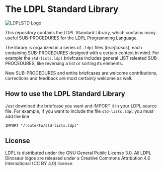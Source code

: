 # The LDPL Standard Library

![LDPLSTD Logo](https://raw.githubusercontent.com/Lartu/ldpl/master/images/tutorial-logo.png)

This repository contains the LDPL Standard Library, which contains many
useful SUB-PROCEDURES for the
[LDPL Programming Language](https://github.com/lartu/ldpl).

The library is organized in a series of `.ldpl` files (*briefcases*),
each containing
SUB-PROCEDURES designed with a certain context in mind. For example the
`std-lists.ldpl` briefcase includes general LIST releated SUB-PROCEDURES,
like reversing a list or sorting its elements.

New SUB-PROCEDURES and entire briefcases are welcome contributions,
corrections and feedback are most certainly welcome as well.

## How to use the LDPL Standard Library

Just download the briefcase you want and IMPORT it in your LDPL source file.
For example, if you want to include the file `std-lists.ldpl` you must add
the line

`IMPORT "/route/to/std-lists.ldpl"`

## License

LDPL is distributed under the GNU General Public License 3.0. All LDPL Dinosaur logos are released under a Creative Commons Attribution 4.0 International (CC BY 4.0) license.
